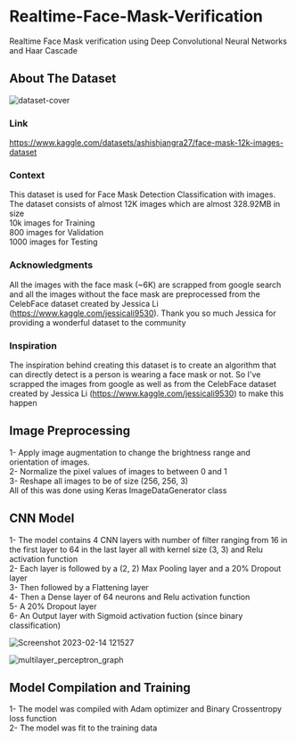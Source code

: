 # Realtime-Face-Mask-Verification
Realtime Face Mask verification using Deep Convolutional Neural Networks and Haar Cascade
## About The Dataset
![dataset-cover](https://user-images.githubusercontent.com/39447236/218705098-1b8e247b-dfde-48cb-b04c-5a75f65f8010.png)


### Link
https://www.kaggle.com/datasets/ashishjangra27/face-mask-12k-images-dataset

### Context
This dataset is used for Face Mask Detection Classification with images. The dataset consists of almost 12K images which are almost 328.92MB in size  
10k images for Training  
800 images for Validation  
1000 images for Testing

### Acknowledgments
All the images with the face mask (~6K) are scrapped from google search and all the images without the face mask are preprocessed from the CelebFace dataset created by Jessica Li (https://www.kaggle.com/jessicali9530). Thank you so much Jessica for providing a wonderful dataset to the community

### Inspiration
The inspiration behind creating this dataset is to create an algorithm that can directly detect is a person is wearing a face mask or not. So I've scrapped the images from google as well as from the CelebFace dataset created by Jessica Li (https://www.kaggle.com/jessicali9530) to make this happen

## Image Preprocessing
1- Apply image augmentation to change the brightness range and orientation of images.  
2- Normalize the pixel values of images to between 0 and 1  
3- Reshape all images to be of size (256, 256, 3)  
All of this was done using Keras ImageDataGenerator class

## CNN Model
1- The model contains 4 CNN layers with number of filter ranging from 16 in the first layer to 64 in the last layer all with kernel size (3, 3) and Relu activation function  
2- Each layer is followed by a (2, 2) Max Pooling layer and a 20% Dropout layer   
3- Then followed by a Flattening layer  
4- Then a Dense layer of 64 neurons and Relu activation function  
5- A 20% Dropout layer  
6- An Output layer with Sigmoid activation fuction (since binary classification)  
  
![Screenshot 2023-02-14 121527](https://user-images.githubusercontent.com/39447236/218708040-eb54b410-15f6-450a-9c2f-c578d5183bee.png)  
  
![multilayer_perceptron_graph](https://user-images.githubusercontent.com/39447236/218708082-5efcfbde-b241-4d88-a52d-e0e6decbe7f3.png)  

## Model Compilation and Training
1- The model was compiled with Adam optimizer and Binary Crossentropy loss function  
2- The model was fit to the training data  




